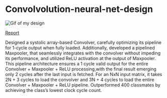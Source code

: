 
# Convolvolution-neural-net-design
![Gif of my design](https://github.com/AbhinayOja/Convolvolution-neural-net-design/blob/main/Convolution_MaxPooling.gif)

[ Report ](https://github.com/AbhinayOja/Convolvolution-neural-net-design/blob/main/Efficient%20Systolic%20Array%20Convolution%20with%20Pipelined%20MaxPooling%20and%20ReLU%20(1).pdf)


Designed a systolic array-based Convolver, carefully optimizing its pipeline for 1-cycle output when fully loaded.
Additionally, developed a pipelined Maxpooler, that seamlessly integrates with the convolver without impeding its performance, and utilized ReLU activation at the output of Maxpooler.
This pipeline architecture ensures a 1 cycle valid output for the entire Convolver + Maxpooler + ReLU processing,with the final result emerging only 2 cycles after the last input is fetched.
For an NxN input matrix, it takes 2N + 3 cycles to load the convolver and 3N + 4 cycles to load the entire Convolver + Maxpooler + ReLU pipeline.
Outperformed 400 classmates by achieving the class’s lowest clock cycle count.

